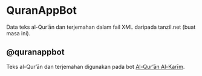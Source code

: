 # QuranAppBot
Data teks al-Qur’ān dan terjemahan dalam fail XML daripada tanzil.net (buat masa ini).

## @quranappbot
Teks al-Qur’ān dan terjemahan digunakan pada bot [Al-Qur’ān Al-Karīm](https://t.me/quranappbot).
